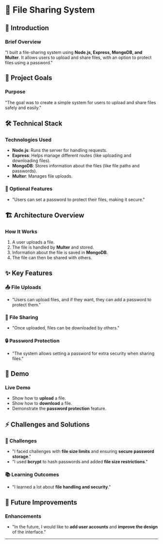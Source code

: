 # 📁 File Sharing System  

## 📌 Introduction  
### Brief Overview  
"I built a file-sharing system using **Node.js, Express, MongoDB, and Multer**. It allows users to upload and share files, with an option to protect files using a password."  

## 🎯 Project Goals  
### Purpose  
"The goal was to create a simple system for users to upload and share files safely and easily."  

## 🛠 Technical Stack  
### Technologies Used  
- **Node.js**: Runs the server for handling requests.  
- **Express**: Helps manage different routes (like uploading and downloading files).  
- **MongoDB**: Stores information about the files (like file paths and passwords).  
- **Multer**: Manages file uploads.  

### 🔐 Optional Features  
- "Users can set a password to protect their files, making it secure."  

## 🏗 Architecture Overview  
### How It Works  
1. A user uploads a file.  
2. The file is handled by **Multer** and stored.  
3. Information about the file is saved in **MongoDB**.  
4. The file can then be shared with others.  

## ✨ Key Features  
### 📤 File Uploads  
- "Users can upload files, and if they want, they can add a password to protect them."  

### 🔗 File Sharing  
- "Once uploaded, files can be downloaded by others."  

### 🔒 Password Protection  
- "The system allows setting a password for extra security when sharing files."  

## 🎥 Demo  
### Live Demo  
- Show how to **upload** a file.  
- Show how to **download** a file.  
- Demonstrate the **password protection** feature.  

## ⚡ Challenges and Solutions  
### 🚧 Challenges  
- "I faced challenges with **file size limits** and ensuring **secure password storage**."  
- "I used **bcrypt** to hash passwords and added **file size restrictions**."  

### 📚 Learning Outcomes  
- "I learned a lot about **file handling and security**."  

## 🚀 Future Improvements  
### Enhancements  
- "In the future, I would like to **add user accounts** and **improve the design** of the interface."  

---


